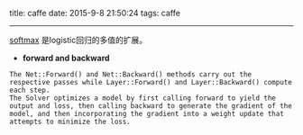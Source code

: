 title: caffe
date: 2015-9-8 21:50:24
tags: caffe

---

[softmax](http://www.cnblogs.com/tornadomeet/archive/2013/03/22/2975978.html) 是logistic回归的多值的扩展。

* **forward and backward**
```
The Net::Forward() and Net::Backward() methods carry out the respective passes while Layer::Forward() and Layer::Backward() compute each step.
The Solver optimizes a model by first calling forward to yield the output and loss, then calling backward to generate the gradient of the model, and then incorporating the gradient into a weight update that attempts to minimize the loss. 
```

<!--more-->
